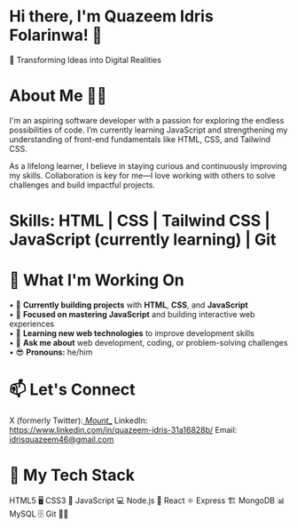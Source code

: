 # Hi there, I'm Quazeem Idris Folarinwa! 👋
🌟 Transforming Ideas into Digital Realities

# About Me 👨‍💻
I'm an aspiring software developer with a passion for exploring the endless possibilities of code. I’m currently learning JavaScript and strengthening my understanding of front-end fundamentals like HTML, CSS, and Tailwind CSS.

As a lifelong learner, I believe in staying curious and continuously improving my skills. Collaboration is key for me—I love working with others to solve challenges and build impactful projects.

# Skills: HTML | CSS | Tailwind CSS | JavaScript (currently learning) | Git

# 🌱 What I'm Working On
  • 🔧 **Currently building projects** with **HTML**, **CSS**, and **JavaScript**  
  • 🚀 **Focused on mastering JavaScript** and building interactive web experiences  
  • 🌱 **Learning new web technologies** to improve development skills  
  • 💬 **Ask me about** web development, coding, or problem-solving challenges  
  • 😎 **Pronouns:** he/him  

# 📫 Let's Connect
X (formerly Twitter):[ _Mount__](https://x.com/_Mount__)
LinkedIn: https://www.linkedin.com/in/quazeem-idris-31a16828b/
Email: idrisquazeem46@gmail.com

# 🚀 My Tech Stack
HTML5 🖥️
CSS3 🎨
JavaScript 💻
Node.js 🌱
React ⚛️
Express 🏗️
MongoDB 📊
MySQL 🗄️
Git 🧑‍💻
